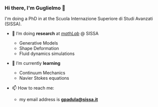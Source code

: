 ### Hi there, I'm Guglielmo 👋
I'm doing a PhD in  at the Scuola Internazione Superiore di Studi Avanzati (SISSA).  
- 🔭 I’m doing **research** at [*mathLab*](https://mathlab.sissa.it/) @ SISSA
  - Generative Models
  - Shape Deformation
  - Fluid dynamics simulations

- 🌱 I’m currently **learning**  
  - Continuum Mechanics
  - Navier Stokes equations

- 📫 How to reach me:
  - my email address is **gpadula@sissa.it**
